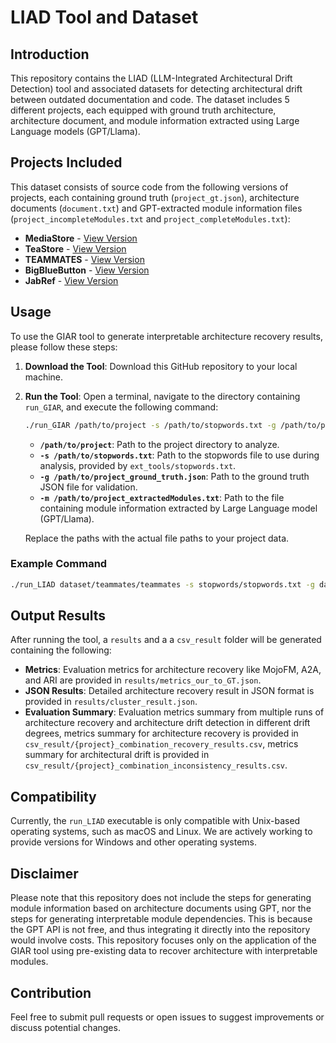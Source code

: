 # LIAD Tool and Dataset

## Introduction

This repository contains the LIAD (LLM-Integrated Architectural Drift Detection) tool and associated datasets for detecting architectural drift between outdated documentation and code. The dataset includes 5 different projects, each equipped with ground truth architecture, architecture document, and module information extracted using Large Language models (GPT/Llama).

## Projects Included

This dataset consists of source code from the following versions of projects, each containing ground truth (`project_gt.json`), architecture documents (`document.txt`) and GPT-extracted module information files (`project_incompleteModules.txt` and `project_completeModules.txt`):

- **MediaStore** - [View Version](https://github.com/ArDoCo/MediaStore3/commit/94c398fa02b3d6b8d71517522a7206d37ed3a9af)
- **TeaStore** - [View Version](https://github.com/ArDoCo/TeaStore/commit/bdc49020a55cfa97eaabbb25744fefbc2697defa)
- **TEAMMATES** - [View Version](https://github.com/ArDoCo/teammates/commit/b24519a2af9e17b2bc9c025e87e4cf60009c425d)
- **BigBlueButton** - [View Version](https://github.com/ArDoCo/bigbluebutton/commit/8fa2507d6c3865a9850004fd6fefd09738e68406)
- **JabRef** - [View Version](https://github.com/ArDoCo/jabref/commit/6269698cae437610ec79c38e6dd611eef7e88afe)

## Usage

To use the GIAR tool to generate interpretable architecture recovery results, please follow these steps:

1. **Download the Tool**: Download this GitHub repository to your local machine.

2. **Run the Tool**: Open a terminal, navigate to the directory containing `run_GIAR`, and execute the following command:

   ```bash
   ./run_GIAR /path/to/project -s /path/to/stopwords.txt -g /path/to/project_ground_truth.json -m /path/to/project_extractedModules.txt
   ```

   - **`/path/to/project`**: Path to the project directory to analyze.
   - **`-s /path/to/stopwords.txt`**: Path to the stopwords file to use during analysis, provided by `ext_tools/stopwords.txt`.
   - **`-g /path/to/project_ground_truth.json`**: Path to the ground truth JSON file for validation.
   - **`-m /path/to/project_extractedModules.txt`**: Path to the file containing module information extracted by Large Language model (GPT/Llama).

   Replace the paths with the actual file paths to your project data.

### Example Command

```bash
./run_LIAD dataset/teammates/teammates -s stopwords/stopwords.txt -g dataset/teammates/teammates_gt.json -m dataset/teammates/teammates_gpt4o_mean.txt
```

## Output Results

After running the tool, a `results` and a a `csv_result` folder will be generated containing the following:

- **Metrics**: Evaluation metrics for architecture recovery like MojoFM, A2A, and ARI are provided in `results/metrics_our_to_GT.json`.
- **JSON Results**: Detailed architecture recovery result in JSON format is provided in `results/cluster_result.json`.
- **Evaluation Summary**: Evaluation metrics summary from multiple runs of architecture recovery and architecture drift detection in different drift degrees, metrics summary for architecture recovery is provided in `csv_result/{project}_combination_recovery_results.csv`, metrics summary for architectural drift is provided in `csv_result/{project}_combination_inconsistency_results.csv`.

## Compatibility

Currently, the `run_LIAD` executable is only compatible with Unix-based operating systems, such as macOS and Linux. We are actively working to provide versions for Windows and other operating systems.

## Disclaimer

Please note that this repository does not include the steps for generating module information based on architecture documents using GPT, nor the steps for generating interpretable module dependencies. This is because the GPT API is not free, and thus integrating it directly into the repository would involve costs. This repository focuses only on the application of the GIAR tool using pre-existing data to recover architecture with interpretable modules.

## Contribution

Feel free to submit pull requests or open issues to suggest improvements or discuss potential changes.